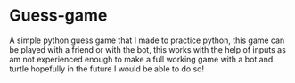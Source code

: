 # Guess-game
A simple python guess game that I made to practice python, this game can be played with a friend or with the bot, this works with the help of inputs as am not experienced enough to make a full working game with a bot and turtle hopefully in the future I would be able to do so!
